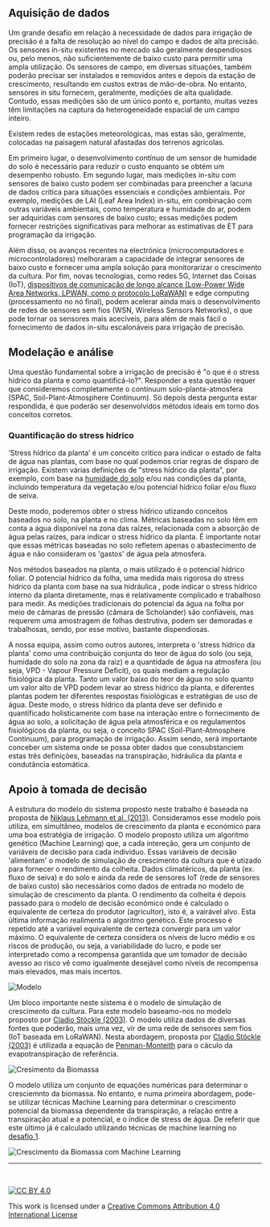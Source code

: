 
## Aquisição de dados

Um grande desafio em relação à necessidade de dados para irrigação de precisão é a falta de resolução ao nível do campo e dados de alta precisão. Os sensores in-situ existentes no mercado são geralmente despendiosos ou, pelo menos, não suficientemente de baixo custo para permitir uma ampla utilização. Os sensores de campo, em diversas situações, também poderão precisar ser instalados e removidos antes e depois da estação de crescimento, resultando em custos extras de mão-de-obra. No entanto, sensores in situ fornecem, geralmente, medições de alta qualidade. Contudo, essas medições são de um único ponto e, portanto, muitas vezes têm limitações na captura da heterogeneidade espacial de um campo inteiro.

Existem redes de estações meteorológicas, mas estas são, geralmente, colocadas na paisagem natural afastadas dos terrenos agrícolas. 

Em primeiro lugar, o desenvolvimento contínuo de um sensor de humidade do solo é necessário para reduzir o custo enquanto se obtém um desempenho robusto. Em segundo lugar, mais medições in-situ com sensores de baixo custo podem ser combinadas para preencher a lacuna de dados crítica para situações essenciais e condições ambientais. Por exemplo, medições de LAI (Leaf Area Index) in-situ, em combinação com outras variáveis ambientais, como temperatura e humidade do ar, podem ser adquiridas com sensores de baixo custo; essas medições podem fornecer restrições significativas para melhorar as estimativas de ET para programação da irrigação.

Além disso, os avanços recentes na electrónica (microcomputadores e microcontroladores) melhoraram a capacidade de integrar sensores de baixo custo e fornecer uma ampla
solução para monitorarizar o crescimento da cultura. Por fim, novas tecnologias, como redes 5G, Internet das Coisas (IoT), [dispositivos de comunicação de longo alcance (Low-Power Wide Area Networks, LPWAN, como o protocolo LoRaWAN)](https://www.mdpi.com/2079-9292/9/6/987) e edge computing (processamento no nó final), podem acelerar ainda mais o desenvolvimento de redes de sensores sem fios (WSN, Wireless Sensors Networks), o que pode tornar os sensores mais acecíveis, para além de mais fácil o fornecimento de dados in-situ escalonáveis para irrigação de precisão.

## Modelação e análise

Uma questão fundamental sobre a irrigação de precisão é "o que é o stress hídrico da planta e como quantificá-lo?". Responder a esta questão requer que consideremos completamente o continuum solo-planta-atmosfera (SPAC, Soil-Plant-Atmosphere Continuum). Só depois desta pergunta estar respondida, é que poderão ser desenvolvidos métodos ideais em torno dos conceitos corretos.

### Quantificação do stress hídrico

‘Stress hídrico da planta’ é um conceito crítico para indicar o estado de falta de água nas plantas, com base no qual podemos criar regras de disparo de irrigação. Existem várias definições de "stress hídrico da planta", por exemplo, com base na [humidade do solo](https://hackathondouroporto2021-01.readthedocs.io/) e/ou nas condições da planta, incluindo temperatura da vegetação e/ou potencial hídrico foliar e/ou fluxo de seiva.

Deste modo, poderemos obter o stress hídrico utizando conceitos baseados no solo, na planta e no clima. Métricas baseadas no solo têm em conta a água disponível na zona das raízes, relacionada com a absorção de água pelas raízes, para indicar o stress hídrico da planta. É importante notar que essas métricas baseadas no solo refletem apenas o abastecimento de água e não consideram os 'gastos' de água pela atmosfera. 

Nos métodos baseados na planta, o mais utilizado é o potencial hídrico foliar. O potencial hídrico da folha, uma medida mais rigorosa do stress hídrico da planta com base na sua hidráulica , pode indicar o stress hídrico interno da planta diretamente, mas é relativamente complicado e trabalhoso para medir. As medições tradicionais do potencial da água na folha por meio de câmaras de pressão (câmara de Scholander) são confiáveis, mas requerem uma amostragem de folhas destrutiva, podem ser demoradas e trabalhosas, sendo, por esse motivo, bastante dispendiosas.

A nossa equipa, assim como outros autores, interpreta o 'stress hídrico da planta' como uma contribuição conjunta do teor de água do solo (ou seja, humidade do solo na zona da raiz) e a quantidade de água na atmosfera (ou seja, VPD - Vapour Pressure Deficit), os quais mediam a regulação fisiológica da planta. Tanto um valor baixo do teor de água no solo quanto um valor alto de VPD podem levar ao stress hídrico da planta, e diferentes plantas podem ter diferentes respostas fisiológicas e estratégias de uso de água. Deste modo, o stress hídrico da planta deve ser definido e quantificado holisticamente com base na interação entre o fornecimento de água ao solo, a solicitação de água pela atmosférica e os regulamentos fisiológicos da planta, ou seja, o conceito SPAC (Soil-Plant-Atmosphere Continuum), para programação de irrigação. Assim sendo, será importante conceber um sistema onde se possa obter dados que consubstanciem estas três definições, baseadas na transpiração, hidráulica da planta e condutância estomática. 

## Apoio à tomada de decisão

A estrutura do modelo do sistema proposto neste trabalho é baseada na proposta de [Niklaus Lehmann et al. (2013)](https://www.sciencedirect.com/science/article/pii/S0308521X13000024). Consideramos esse modelo pois utiliza, em simultâneo, modelos de crescimento da planta e económico para uma boa estratégia de irrigação. O modelo proposto utiliza um algoritmo genético (Machine Learning) que, a cada intereção, gera um conjunto de variáveis de decisão para cada indivíduo. Essas variáveis de decisão 'alimentam' o modelo de simulação de crescimento da cultura que é utizado para fornecer o rendimento da colheita. Dados climatéricos, da planta (ex. fluxo de seiva) e do solo e ainda da rede de sensores IoT (rede de sensores de baixo custo) são necessários como dados de entrada no modelo de simulação de crescimento da planta. O rendimento da colheita é depois passado para o modelo de decisão económico onde é calculado o equivalente de certeza do produtor (agricultor), isto é, a vairável alvo. Esta última informação realimenta o algoritmo genético. Este processo é repetido até a variável equivalente de certeza convergir para um valor máximo. O equivalente de certeza considera os níveis de lucro médio e os riscos de produção, ou seja, a variabilidade do lucro, e pode ser interpretado como a recompensa garantida que um tomador de decisão avesso ao risco vê como igualmente desejável como níveis de recompensa mais elevados, mas mais incertos.

![Modelo](https://i.imgur.com/iAblwdL.png)

Um bloco importante neste sistema é o modelo de simulação de crescimento da cultura. Para este modelo baseamo-nos no modelo proposto por [Cladio Stöckle (2003)](https://www.sciencedirect.com/science/article/pii/S1161030102001090). O modelo utiliza dados de diversas fontes que poderão, mais uma vez, vir de uma rede de sensores sem fios (IoT baseada em LoRaWAN). Nesta abordagem, proposta por [Cladio Stöckle (2003)](https://www.sciencedirect.com/science/article/pii/S1161030102001090) é utilizada a equação de [Penman-Monteith](https://www.fao.org/3/x0490E/x0490e06.htm#:~:text=In%201948%2C%20Penman%20combined%20the,temperature%2C%20humidity%20and%20wind%20speed) para o cáculo da evapotranspiração de referência. 

![Cresimento da Biomassa](https://i.imgur.com/viVI9J9.png)

O modelo utiliza um conjunto de equações numéricas para determinar o cresciemnto da biomassa. No entanto, e numa primeira abordagem, pode-se utilizar técnicas Machine Learning para determinar o crescimento potencial da biomassa dependente da transpiração, a relação entre a transpiração atual e a potencial, e o índice de stress de água. De referir que este último já é calculado utilizando técnicas de machine learning no [desafio 1](https://hackathondouroporto2021-01.readthedocs.io/).

![Crescimento da Biomassa com Machine Learning](https://i.imgur.com/3ITafLB.png)&nbsp;

*** 

&nbsp;

[![CC BY 4.0](https://i.creativecommons.org/l/by/4.0/88x31.png)](http://creativecommons.org/licenses/by/4.0/)

This work is licensed under a [Creative Commons Attribution 4.0 International License](http://creativecommons.org/licenses/by/4.0/)
